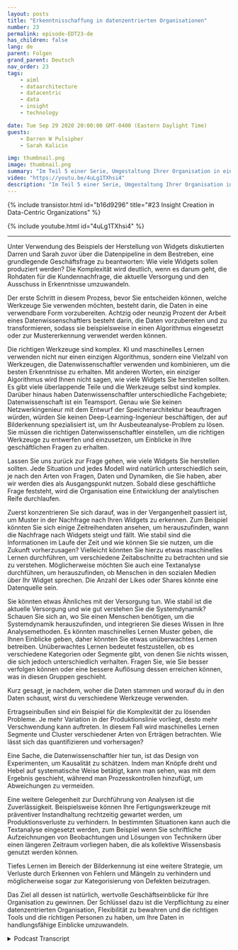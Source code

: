 ```yaml
---
layout: posts
title: "Erkenntnisschaffung in datenzentrierten Organisationen"
number: 23
permalink: episode-EDT23-de
has_children: false
lang: de
parent: Folgen
grand_parent: Deutsch
nav_order: 23
tags:
    - aiml
    - dataarchitecture
    - datacentric
    - data
    - insight
    - technology

date: Tue Sep 29 2020 20:00:00 GMT-0400 (Eastern Daylight Time)
guests:
    - Darren W Pulsipher
    - Sarah Kalicin

img: thumbnail.png
image: thumbnail.png
summary: "Im Teil 5 einer Serie, Umgestaltung Ihrer Organisation in eine datenzentrierte Organisation mittels Kickstart, diskutieren Sarah Kalicin, Leitende Datenwissenschaftlerin bei Intel, und Darren Pulsipher, Chef-Solutions-Architekt im öffentlichen Sektor bei Intel, wie man mithilfe künstlicher Intelligenz und maschinellem Lernen Erkenntnisse in einer datenzentrierten Organisation schafft."
video: "https://youtu.be/4uLg1TXhsi4"
description: "Im Teil 5 einer Serie, Umgestaltung Ihrer Organisation in eine datenzentrierte Organisation mittels Kickstart, diskutieren Sarah Kalicin, Leitende Datenwissenschaftlerin bei Intel, und Darren Pulsipher, Chef-Solutions-Architekt im öffentlichen Sektor bei Intel, wie man mithilfe künstlicher Intelligenz und maschinellem Lernen Erkenntnisse in einer datenzentrierten Organisation schafft."
---
```


<div>
{% include transistor.html id="b16d9296" title="#23 Insight Creation in Data-Centric Organizations" %}

{% include youtube.html id="4uLg1TXhsi4" %}
</div>

---

Unter Verwendung des Beispiels der Herstellung von Widgets diskutierten Darren und Sarah zuvor über die Datenpipeline in dem Bestreben, eine grundlegende Geschäftsfrage zu beantworten: Wie viele Widgets sollen produziert werden? Die Komplexität wird deutlich, wenn es darum geht, die Rohdaten für die Kundennachfrage, die aktuelle Versorgung und den Ausschuss in Erkenntnisse umzuwandeln.

Der erste Schritt in diesem Prozess, bevor Sie entscheiden können, welche Werkzeuge Sie verwenden möchten, besteht darin, die Daten in eine verwendbare Form vorzubereiten. Achtzig oder neunzig Prozent der Arbeit eines Datenwissenschaftlers besteht darin, die Daten vorzubereiten und zu transformieren, sodass sie beispielsweise in einen Algorithmus eingesetzt oder zur Mustererkennung verwendet werden können.

Die richtigen Werkzeuge sind komplex. KI und maschinelles Lernen verwenden nicht nur einen einzigen Algorithmus, sondern eine Vielzahl von Werkzeugen, die Datenwissenschaftler verwenden und kombinieren, um die besten Erkenntnisse zu erhalten. Mit anderen Worten, ein einziger Algorithmus wird Ihnen nicht sagen, wie viele Widgets Sie herstellen sollten. Es gibt viele überlappende Teile und die Werkzeuge selbst sind komplex. Darüber hinaus haben Datenwissenschaftler unterschiedliche Fachgebiete; Datenwissenschaft ist ein Teamsport. Genau wie Sie keinen Netzwerkingenieur mit dem Entwurf der Speicherarchitektur beauftragen würden, würden Sie keinen Deep-Learning-Ingenieur beschäftigen, der auf Bilderkennung spezialisiert ist, um Ihr Ausbeuteanalyse-Problem zu lösen. Sie müssen die richtigen Datenwissenschaftler einstellen, um die richtigen Werkzeuge zu entwerfen und einzusetzen, um Einblicke in Ihre geschäftlichen Fragen zu erhalten.

Lassen Sie uns zurück zur Frage gehen, wie viele Widgets Sie herstellen sollten. Jede Situation und jedes Modell wird natürlich unterschiedlich sein, je nach den Arten von Fragen, Daten und Dynamiken, die Sie haben, aber wir werden dies als Ausgangspunkt nutzen. Sobald diese geschäftliche Frage feststeht, wird die Organisation eine Entwicklung der analytischen Reife durchlaufen.

Zuerst konzentrieren Sie sich darauf, was in der Vergangenheit passiert ist, um Muster in der Nachfrage nach Ihren Widgets zu erkennen. Zum Beispiel könnten Sie sich einige Zeitreihendaten ansehen, um herauszufinden, wann die Nachfrage nach Widgets steigt und fällt. Wie stabil sind die Informationen im Laufe der Zeit und wie können Sie sie nutzen, um die Zukunft vorherzusagen? Vielleicht könnten Sie hierzu etwas maschinelles Lernen durchführen, um verschiedene Zeitabschnitte zu betrachten und sie zu verstehen. Möglicherweise möchten Sie auch eine Textanalyse durchführen, um herauszufinden, ob Menschen in den sozialen Medien über Ihr Widget sprechen. Die Anzahl der Likes oder Shares könnte eine Datenquelle sein.

Sie könnten etwas Ähnliches mit der Versorgung tun. Wie stabil ist die aktuelle Versorgung und wie gut verstehen Sie die Systemdynamik? Schauen Sie sich an, wo Sie einen Menschen benötigen, um die Systemdynamik herauszufinden, und integrieren Sie dieses Wissen in Ihre Analysemethoden. Es könnten maschinelles Lernen Muster geben, die Ihnen Einblicke geben, daher könnten Sie etwas unüberwachtes Lernen betreiben. Unüberwachtes Lernen bedeutet festzustellen, ob es verschiedene Kategorien oder Segmente gibt, von denen Sie nichts wissen, die sich jedoch unterschiedlich verhalten. Fragen Sie, wie Sie besser verfolgen können oder eine bessere Auflösung dessen erreichen können, was in diesen Gruppen geschieht.

Kurz gesagt, je nachdem, woher die Daten stammen und worauf du in den Daten schaust, wirst du verschiedene Werkzeuge verwenden.

Ertragseinbußen sind ein Beispiel für die Komplexität der zu lösenden Probleme. Je mehr Variation in der Produktionslinie vorliegt, desto mehr Verschwendung kann auftreten. In diesem Fall wird maschinelles Lernen Segmente und Cluster verschiedener Arten von Erträgen betrachten. Wie lässt sich das quantifizieren und vorhersagen?

Eine Sache, die Datenwissenschaftler hier tun, ist das Design von Experimenten, um Kausalität zu schätzen. Indem man Knöpfe dreht und Hebel auf systematische Weise betätigt, kann man sehen, was mit dem Ergebnis geschieht, während man Prozesskontrollen hinzufügt, um Abweichungen zu vermeiden.

Eine weitere Gelegenheit zur Durchführung von Analysen ist die Zuverlässigkeit. Beispielsweise können Ihre Fertigungswerkzeuge mit präventiver Instandhaltung rechtzeitig gewartet werden, um Produktionsverluste zu verhindern. In bestimmten Situationen kann auch die Textanalyse eingesetzt werden, zum Beispiel wenn Sie schriftliche Aufzeichnungen von Beobachtungen und Lösungen von Technikern über einen längeren Zeitraum vorliegen haben, die als kollektive Wissensbasis genutzt werden können.

Tiefes Lernen im Bereich der Bilderkennung ist eine weitere Strategie, um Verluste durch Erkennen von Fehlern und Mängeln zu verhindern und möglicherweise sogar zur Kategorisierung von Defekten beizutragen.

Das Ziel all dessen ist natürlich, wertvolle Geschäftseinblicke für Ihre Organisation zu gewinnen. Der Schlüssel dazu ist die Verpflichtung zu einer datenzentrierten Organisation, Flexibilität zu bewahren und die richtigen Tools und die richtigen Personen zu haben, um Ihre Daten in handlungsfähige Einblicke umzuwandeln.



<details>
<summary> Podcast Transcript </summary>

<p></p>

</details>
